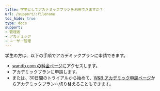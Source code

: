```yaml
---
title: 学生としてアカデミックプランを利用できますか？
url: /support/:filename
toc_hide: true
type: docs
support:
- 管理者
- アカデミック
- ユーザー管理
---
```


学生の方は、以下の手順でアカデミックプランに申請できます。

- [wandb.com の料金ページ](https://wandb.ai/site/pricing)にアクセスします。
- アカデミックプランに申請します。
- または、30日間のトライアルから始めて、[W&B アカデミック申請ページ](https://wandb.ai/academic_application)からアカデミックプランへ切り替えることもできます。